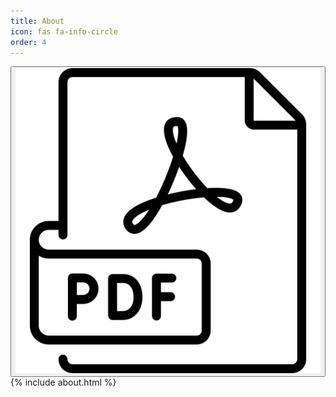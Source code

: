 ```yaml
---
title: About
icon: fas fa-info-circle
order: 4
---
```

<button type="button" onclick="location.href='../assets/test.pdf';"><img src="../assets/test.png" alt=""></button>
{% include about.html %}
